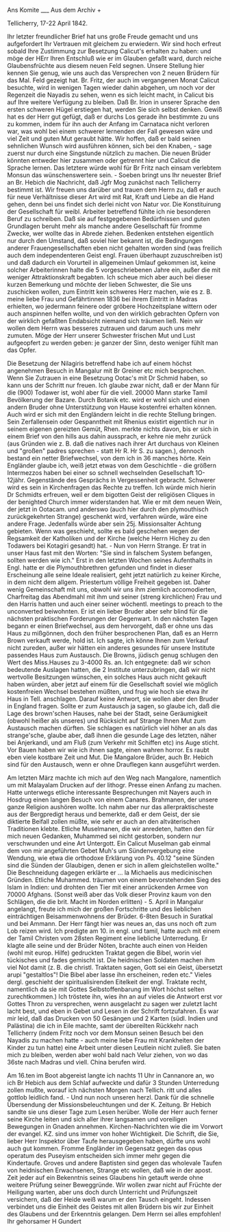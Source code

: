 Ans Komite ___ Aus dem Archiv +

 Tellicherry, 17-22 April 1842.

Ihr letzter freundlicher Brief hat uns große Freude gemacht und uns aufgefordert Ihr Vertrauen mit gleichem zu erwiedern. Wir sind hoch erfreut sobald Ihre Zustimmung zur Besetzung Calicut's erhalten zu haben: und möge der HErr Ihren Entschluß wie er im Glauben gefaßt ward, durch reiche Glaubensfrüchte aus diesem neuen Feld segnen. Unsere Stellung hier kennen Sie genug, wie uns auch das Versprechen von 2 neuen Brüdern für das Mal. Feld gezeigt hat. Br. Fritz, der auch im vergangenen Monat Calicut besuchte, wird in wenigen Tagen wieder dahin abgehen, um noch vor der Regenzeit die Nayadis zu sehen, wenn es sich leicht macht, in Calicut bis auf Ihre weitere Verfügung zu bleiben. Daß Br. Irion in unserer Sprache den ersten schweren Hügel erstiegen hat, werden Sie sich selbst denken. Gewiß hat es der Herr gut gefügt, daß er durchs Los gerade ihn bestimmte zu uns zu kommen, indem für ihn auch der Anfang im Carnataca nicht verloren war, was wohl bei einem schwerer lernenden der Fall gewesen wäre und viel Zeit und guten Mut geraubt hätte. Wir hoffen, daß er bald seinen sehnlichen Wunsch wird ausführen können, sich bei den Knaben, - sage zuerst nur durch eine Singstunde nützlich zu machen. Die neuen Brüder könnten entweder hier zusammen oder getrennt hier und Calicut die Sprache lernen. Das letztere würde wohl für Br Fritz nach einsam verlebtem Monsun das wünschenswertere sein. - Soeben bringt uns Ihr neuester Brief an Br. Hebich die Nachricht, daß Jgfr Mog zunächst nach Tellicherry bestimmt ist. Wir freuen uns darüber und trauen dem Herrn zu, daß er auch für neue Verhältnisse dieser Art wird mit Rat, Kraft und Liebe an die Hand gehen, denn bei uns findet sich derlei nicht von Natur vor. Die Konstituirung der Gesellschaft für weibl. Arbeiter betreffend fühlte ich nie besonderen Beruf zu schreiben. Daß sie auf festgegebenen Bedürfnissen und guten Grundlagen beruht mehr als manche andere Gesellschaft für fromme Zwecke, wer wollte das in Abrede ziehen. Bedenken entstehen eigentlich nur durch den Umstand, daß soviel hier bekannt ist, die Bedingungen anderer Frauengesellschaften eben nicht gehalten worden sind (was freilich auch dem independenteren Geist engl. Frauen überhaupt zuzuschreiben ist) und daß dadurch ein Vorurteil in allgemeinen Umlauf gekommen ist, keine solcher Arbeiterinnen halte die 5 vorgeschriebenen Jahre ein, außer die mit weniger Attraktionskraft begabten. Ich scheue mich aber auch bei dieser kurzen Bemerkung und möchte der lieben Schwester, die Sie uns zuschicken wollen, zum Eintritt kein schweres Herz machen, wie es z. B. meine liebe Frau und Gefährtinnen 1836 bei ihrem Eintritt in Madras erhielten, wo jedermann feinere oder gröbere Hochzeitsplane wittern oder auch anspinnen helfen wollte, und von den wirklich gebrachten Opfern von der wirklich gefaßten Endabsicht niemand sich träumen ließ. Nein wir wollen dem Herrn was besseres zutrauen und darum auch uns mehr zumuten. Möge der Herr unserer Schwester frischen Mut und Lust aufgeopfert zu werden geben: je ganzer der Sinn, desto weniger fühlt man das Opfer.

Die Besetzung der Nilagiris betreffend habe ich auf einem höchst angenehmen Besuch in Mangalur mit Br Greiner etc mich besprochen. Wenn Sie Zutrauen in eine Besetzung Ootac's mit Dr Schmid haben, so kann uns der Schritt nur freuen. Ich glaube zwar nicht, daß er der Mann für die (900) Todawer ist, wohl aber für die viell. 20000 Mann starke Tamil Bevölkerung der Bazare. Durch Botanik etc. wird er wohl sich und einen andern Bruder ohne Unterstützung von Hause kostenfrei erhalten können. Auch wird er sich mit den Engländern leicht in die rechte Stellung bringen. Sein Zerfallensein oder Gespanntheit mit Rhenius existirt eigentlich nur in seinem eigenen gereizten Gemüt, Rhen. merkte nichts davon, bis er sich in einem Brief von den hills aus dahin aussprach, er kehre nie mehr zurück (aus Gründen wie z. B. daß die natives nach ihrer Art durchaus von Kleinen und "großen" padres sprechen - statt Hr R. Hr S. zu sagen.), dennoch bestand ein netter Briefwechsel, von dem ich in 36 manches hörte. Kein Engländer glaube ich, weiß jetzt etwas von dem Geschichtle - die größern Intermezzos haben bei einer so schnell wechselnden Gesellschaft 1O-12jähr. Gegenstände des Gesprächs in Vergessenheit gebracht. Schwerer wird es sein in Kirchenfragen das Rechte zu treffen. Ich würde mich hierin Dr Schmidts erfreuen, weil er dem bigotten Geist der religiösen Cliques in der benighted Church immer widerstanden hat. Wie er mit dem neuen Wein, der jetzt in Ootacam. und anderswo (auch hier durch den plymouthisch zurückgekehrten Strange) geschenkt wird, verfahren würde, wäre eine andere Frage. Jedenfalls würde aber sein 25j. Missionsalter Achtung gebieten. Wenn was geschieht, sollte es bald geschehen wegen der Regsamkeit der Katholiken und der Kirche (welche Herrn Hichey zu den Todawers bei Kotagiri gesandt) hat. - Nun von Herrn Strange. Er trat in unser Haus fast mit den Worten: "Sie sind in falschem System befangen, sollten werden wie ich." Erst in den letzten Wochen seines Aufenthalts in Engl. hatte er die Plymouthbrethren gefunden und findet in dieser Erscheinung alle seine Ideale realisiert, geht jetzt natürlich zu keiner Kirche, in dem nicht dem allgem. Priestertum völlige Freiheit gegeben ist. Daher wenig Gemeinschaft mit uns, obwohl wir uns ihm ziemlich accomodierten, Charfreitag das Abendmahl mit ihm und seiner (streng kirchlichen) Frau und den Harris hatten und auch einer seiner wöchentl. meetings to preach to the unconverted beiwohnten. Er ist ein lieber Bruder aber sehr blind für die nächsten praktischen Forderungen der Gegenwart. In den nächsten Tagen begann er einen Briefwechsel, aus dem hervorgeht, daß er ohne uns das Haus zu mißgönnen, doch den früher besprochenen Plan, daß es an Herrn Brown verkauft werde, hold ist. Ich sagte, ich könne Ihnen zum Verkauf nicht zureden, außer wir hätten ein anderes gesundes für unsere Institute passendes Haus zum Austausch. Die Browns, jüdisch genug schlugen den Wert des Miss.Hauses zu 3-4000 Rs. an. Ich entgegnete: daß wir schon bedeutende Auslagen hatten, die 2 Institute unterzubringen, daß wir nicht wertvolle Besitzungen wünschen, ein solches Haus auch nicht gekauft haben würden, aber jetzt auf einem für die Gesellschaft soviel wie möglich kostenfreien Wechsel bestehen müßten, und frug wie hoch sie etwa ihr Haus in Tell. anschlagen. Darauf keine Antwort, sie wollen aber den Bruder in England fragen. Sollte er zum Austausch ja sagen, so glaube ich, daß die Lage des brown'schen Hauses, nahe bei der Stadt, seine Geräumigkeit (obwohl heißer als unseres) und Rücksicht auf Strange Ihnen Mut zum Austausch machen dürften. Sie schlagen es natürlich viel höher an als das strange'sche, glaube aber, daß ihnen die gesunde Lage des letzten, näher bei Anjerkandi, und am Fluß (zum Verkehr mit Schiffen etc) ins Auge sticht. Vor Bauen haben wir wie ich ihnen sagte, einen wahren horror. Es raubt eben viele kostbare Zeit und Mut. Die Mangalore Brüder, auch Br. Hebich sind für den Austausch, wenn er ohne Drauflegen kann ausgeführt werden.

Am letzten März machte ich mich auf den Weg nach Mangalore, namentlich um mit Malayalam Drucken auf der lithogr. Presse einen Anfang zu machen. Hatte unterwegs etliche interessante Besprechungen mit Nayers auch in Hosdrug einen langen Besuch von einem Canares. Brahmanen, der unsere ganze Religion aushören wollte. Ich nahm aber nur das allerpraktischeste aus der Bergpredigt heraus und bemerkte, daß er dem Geist, der sie diktierte Beifall zollen müßte, wie sehr er auch an den altväterischen Traditionen klebte. Etliche Muselmanen, die wir anredeten, hatten den für mich neuen Gedanken, Muhammed sei nicht gestorben, sondern nur verschwunden und eine Art Untergott. Ein Calicut Muselman gab einmal dem von mir angeführten Gebet Muh's um Sündenvergebung eine Wendung, wie etwa die orthodoxe Erklärung von Ps. 40.12 "seine Sünden sind die Sünden der Glaubigen, denen er sich in allem gleichstellen wollte." Die Beschneidung dagegen erklärte er … la Michaelis aus medicinischen Gründen. Etliche Muhammed. träumen von einem bevorstehenden Sieg des Islam in Indien: und drohten den Tier mit einer anrückenden Armee von 70000 Afghans. (Sonst weiß aber das Volk dieser Provinz kaum von den Schlägen, die die brit. Macht im Norden erlitten) - 5. April in Mangalur angelangt, freute ich mich der großen Fortschritte und des lieblichen einträchtigen Beisammenwohnens der Brüder. 6-8ten Besuch in Suratkal und bei Ammann. Der Herr fängt hier was neues an, das uns noch oft zum Lob reizen wird. Ich predigte am 10. in engl. und tamil, hatte auch mit einem der Tamil Christen vom 28sten Regiment eine liebliche Unterredung. Er klagte alle seine und der Brüder Nöten, brachte auch einen von Heiden (wohl mit europ. Hilfe) gedruckten Traktat gegen die Bibel, worin viel tückisches und fades gemischt ist. Die heidnischen Soldaten machen ihm viel Not damit (z. B. die christl. Traktaten sagen, Gott sei ein Geist, übersetzt arupi "gestaltlos"! Die Bibel aber lasse ihn erscheinen, reden etc." Vieles dergl. geschieht der spiritualisirenden Eitelkeit der engl. Traktate recht, namentlich da sie mit Gottes Selbstoffenbarung im Wort höchst selten zurechtkommen.) Ich tröstete ihn, wies ihn an auf vieles die Antwort erst vor Gottes Thron zu versprechen, wenn ausgelacht zu sagen wer zuletzt lacht lacht best, und eben in Gebet und Lesen in der Schrift fortzufahren. Es war mir leid, daß das Drucken von 50 Gesängen und 2 Karten (südl. Indien und Palästina) die ich in Eile machte, samt der übereilten Rückkehr nach Tellicherry (indem Fritz noch vor dem Monsun seinen Besuch bei den Nayadis zu machen hatte - auch meine liebe Frau mit Krankheiten der Kinder zu tun hatte) eine Arbeit unter diesen Leutlein nicht zuließ. Sie baten mich zu bleiben, werden aber wohl bald nach Velur ziehen, von wo das 36ste nach Madras und viell. China berufen wird.

Am 16.ten im Boot abgereist langte ich nachts 11 Uhr in Cannanore an, wo ich Br Hebich aus dem Schlaf aufweckte und dafür 3 Stunden Unterredung zollen mußte, worauf ich nächsten Morgen nach Tellich. ritt und alles gottlob leidlich fand. - Und nun noch unseren herzl. Dank für die schnelle Übersendung der Missionsbeleuchtungen und der K. Zeitung. Br Hebich sandte sie uns dieser Tage zum Lesen herüber. Wolle der Herr auch ferner seine Kirche leiten und sich aller ihrer langsamen und voreiligen Bewegungen in Gnaden annehmen. Kirchen-Nachrichten wie die im Vorwort der evangel. KZ. sind uns immer von hoher Wichtigkeit. Die Schrift, die Sie, lieber Herr Inspektor über Taufe herausgegeben haben, dürfte uns wohl auch gut kommen. Fromme Engländer im Gegensatz gegen das opus operatum des Puseyism entscheiden sich immer mehr gegen die Kindertaufe. Groves und andere Baptisten sind gegen das wholevale Taufen von heidnischen Erwachsenen, Strange etc wollen, daß wie in der apost. Zeit jeder auf ein Bekenntnis seines Glaubens hin getauft werde ohne weitere Prüfung seiner Beweggründe. Wir wollen zwar nicht auf Früchte der Heiligung warten, aber uns doch durch Unterricht und Prüfungszeit versichern, daß der Heide weiß warum er den Tausch eingeht. Indessen verbindet uns die Einheit des Geistes mit allen Brüdern bis wir zur Einheit des Glaubens und der Erkenntnis gelangen. Dem Herrn sei alles empfohlen!
 Ihr gehorsamer
 H Gundert
